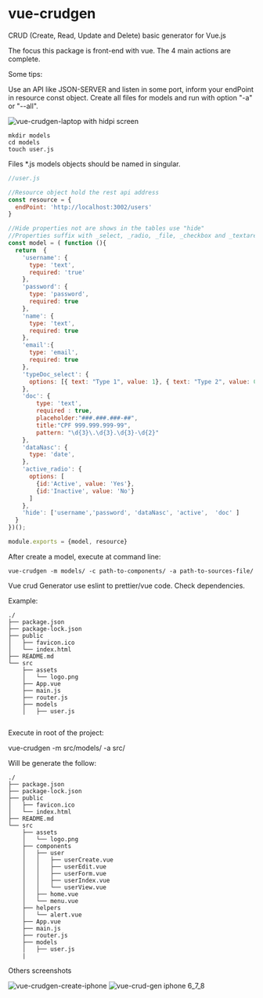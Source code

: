 # vue-crudgen
CRUD (Create, Read, Update and Delete) basic generator for Vue.js

The focus this package is front-end with vue. The 4 main actions are complete.

Some tips:

Use an API like JSON-SERVER and listen in some port, inform your endPoint in resource const object. Create all files for models and run with option "-a" or "--all".


![vue-crudgen-laptop with hidpi screen](https://user-images.githubusercontent.com/19849921/51761375-05803080-20b4-11e9-9cab-055008397c32.png)

```
mkdir models
cd models
touch user.js
```
Files *.js models objects should be named in singular. 

```javascript
//user.js

//Resource object hold the rest api address
const resource = {
  endPoint: 'http://localhost:3002/users'
}

//Hide properties not are shows in the tables use "hide"
//Properties suffix with _select, _radio, _file, _checkbox and _textarea are especials
const model = ( function (){
  return  {
    'username': {
      type: 'text',
      required: 'true'
    },
    'password': {
      type: 'password',
      required: true
    },
    'name': {
      type: 'text',
      required: true
    },
    'email':{
      type: 'email',
      required: true
    },
    'typeDoc_select': {
      options: [{ text: "Type 1", value: 1}, { text: "Type 2", value: 0}]
    },
    'doc': {
        type: 'text',
        required : true,
        placeholder:"###.###.###-##",
        title:"CPF 999.999.999-99",
        pattern: "\d{3}\.\d{3}.\d{3}-\d{2}"
    },
    'dataNasc': {
      type: 'date',
    },
    'active_radio': {
      options: [
        {id:'Active', value: 'Yes'},
        {id:'Inactive', value: 'No'}
      ]
    },
    'hide': ['username','password', 'dataNasc', 'active',  'doc' ]
  }
})();

module.exports = {model, resource}

```
After create a model, execute at command line:
```
vue-crudgen -m models/ -c path-to-components/ -a path-to-sources-file/
```
Vue crud Generator use eslint to prettier/vue code. Check dependencies.

Example: 
```
./
├── package.json
├── package-lock.json
├── public
│   ├── favicon.ico
│   └── index.html
├── README.md
└── src
    ├── assets
    │   └── logo.png
    ├── App.vue
    ├── main.js
    ├── router.js
    ├── models
    │   ├── user.js
    
```
Execute in root of the project:

vue-crudgen -m src/models/ -a src/

Will be generate the follow:

```
./
├── package.json
├── package-lock.json
├── public
│   ├── favicon.ico
│   └── index.html
├── README.md
└── src
    ├── assets
    │   └── logo.png
    ├── components
    │   ├── user
    │   │   ├── userCreate.vue
    │   │   ├── userEdit.vue
    │   │   ├── userForm.vue
    │   │   ├── userIndex.vue
    │   │   └── userView.vue
    │   ├── home.vue
    │   └── menu.vue
    ├── helpers
    │   └── alert.vue
    ├── App.vue
    ├── main.js
    ├── router.js
    ├── models
    │   ├── user.js
    |
```


Others screenshots

![vue-crudgen-create-iphone](https://user-images.githubusercontent.com/19849921/51761373-04e79a00-20b4-11e9-9adc-56a49384338f.png)
![vue-crud-gen iphone 6_7_8](https://user-images.githubusercontent.com/19849921/51761374-04e79a00-20b4-11e9-91e8-6457bd56c484.png)

